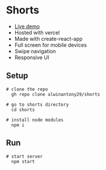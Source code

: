 # Shorts
- [Live demo](https://shorts-mu.vercel.app/)
- Hosted with vercel
- Made with create-react-app
- Full screen for mobile devices
- Swipe navigation
- Responsive UI

## Setup

```
# clone the repo
  gh repo clone alwinantony29/shorts
```
```
# go to shorts directory
  cd shorts
```
```
# install node modules
  npm i 
```

## Run

```
# start server
  npm start
```